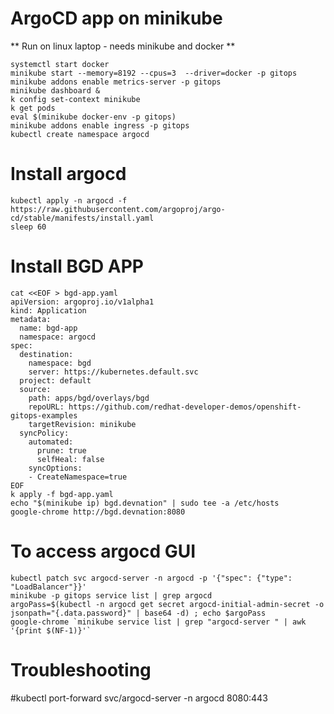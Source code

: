# ArgoCD app on minikube #
** Run on linux laptop - needs minikube and docker **
```
systemctl start docker
minikube start --memory=8192 --cpus=3  --driver=docker -p gitops
minikube addons enable metrics-server -p gitops
minikube dashboard &
k config set-context minikube
k get pods
eval $(minikube docker-env -p gitops)
minikube addons enable ingress -p gitops
kubectl create namespace argocd
```
# Install argocd #
```
kubectl apply -n argocd -f https://raw.githubusercontent.com/argoproj/argo-cd/stable/manifests/install.yaml
sleep 60
```
# Install BGD APP #
```
cat <<EOF > bgd-app.yaml
apiVersion: argoproj.io/v1alpha1
kind: Application
metadata:
  name: bgd-app
  namespace: argocd
spec:
  destination:
    namespace: bgd
    server: https://kubernetes.default.svc
  project: default
  source:
    path: apps/bgd/overlays/bgd
    repoURL: https://github.com/redhat-developer-demos/openshift-gitops-examples
    targetRevision: minikube
  syncPolicy:
    automated:
      prune: true
      selfHeal: false
    syncOptions:
    - CreateNamespace=true
EOF
k apply -f bgd-app.yaml
echo "$(minikube ip) bgd.devnation" | sudo tee -a /etc/hosts
google-chrome http://bgd.devnation:8080
```
# To access argocd GUI #
```
kubectl patch svc argocd-server -n argocd -p '{"spec": {"type": "LoadBalancer"}}'
minikube -p gitops service list | grep argocd
argoPass=$(kubectl -n argocd get secret argocd-initial-admin-secret -o jsonpath="{.data.password}" | base64 -d) ; echo $argoPass
google-chrome `minikube service list | grep "argocd-server " | awk '{print $(NF-1)}'`
```
# Troubleshooting #
#kubectl port-forward svc/argocd-server -n argocd 8080:443
